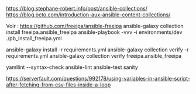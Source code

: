 https://blog.stephane-robert.info/post/ansible-collections/
https://blog.octo.com/introduction-aux-ansible-content-collections/

Voir : https://github.com/freeipa/ansible-freeipa
ansible-galaxy collection install freeipa.ansible_freeipa
ansible-playbook -vvv -i environments/dev ./pb_install_freeipa.yml


ansible-galaxy install -r requirements.yml
ansible-galaxy collection verify -r requirements.yml
ansible-galaxy collection verify freeipa.ansible_freeipa


yamllint
--syntax-check
ansible-lint
ansible-test sanity

https://serverfault.com/questions/992178/using-variables-in-ansible-script-after-fetching-from-csv-files-inside-a-loop